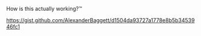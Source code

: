 ﻿
How is this actually working?&trade;

https://gist.github.com/AlexanderBaggett/d1504da93727a1778e8b5b3453946fc1